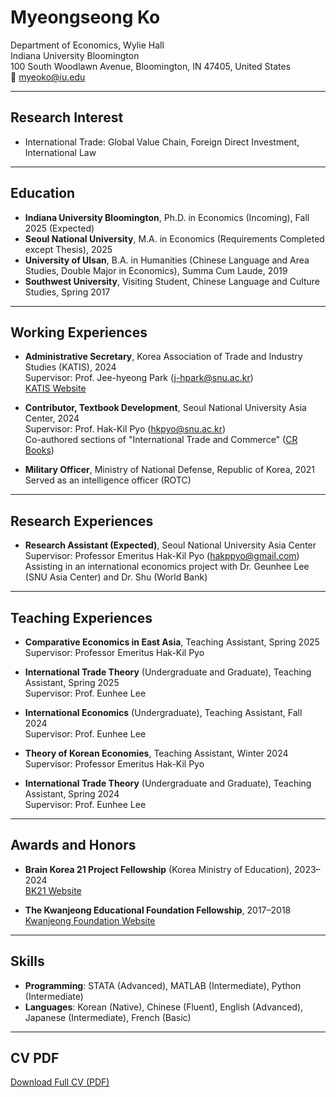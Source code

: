 # Myeongseong Ko

Department of Economics, Wylie Hall  
Indiana University Bloomington  
100 South Woodlawn Avenue, Bloomington, IN 47405, United States  
📧 myeoko@iu.edu

---

## Research Interest
- International Trade: Global Value Chain, Foreign Direct Investment, International Law

---

## Education
- **Indiana University Bloomington**, Ph.D. in Economics (Incoming), Fall 2025 (Expected)
- **Seoul National University**, M.A. in Economics (Requirements Completed except Thesis), 2025
- **University of Ulsan**, B.A. in Humanities (Chinese Language and Area Studies, Double Major in Economics), Summa Cum Laude, 2019
- **Southwest University**, Visiting Student, Chinese Language and Culture Studies, Spring 2017

---

## Working Experiences
- **Administrative Secretary**, Korea Association of Trade and Industry Studies (KATIS), 2024  
  Supervisor: Prof. Jee-hyeong Park ([j-hpark@snu.ac.kr](mailto:j-hpark@snu.ac.kr))  
  [KATIS Website](http://www.katis.or.kr/)

- **Contributor, Textbook Development**, Seoul National University Asia Center, 2024  
  Supervisor: Prof. Hak-Kil Pyo ([hkpyo@snu.ac.kr](mailto:hkpyo@snu.ac.kr))  
  Co-authored sections of "International Trade and Commerce" ([CR Books](http://www.crbooks.co.kr/))

- **Military Officer**, Ministry of National Defense, Republic of Korea, 2021  
  Served as an intelligence officer (ROTC)

---

## Research Experiences
- **Research Assistant (Expected)**, Seoul National University Asia Center  
  Supervisor: Professor Emeritus Hak-Kil Pyo ([hakppyo@gmail.com](mailto:hakppyo@gmail.com))  
  Assisting in an international economics project with Dr. Geunhee Lee (SNU Asia Center) and Dr. Shu (World Bank)

---

## Teaching Experiences
- **Comparative Economics in East Asia**, Teaching Assistant, Spring 2025  
  Supervisor: Professor Emeritus Hak-Kil Pyo

- **International Trade Theory** (Undergraduate and Graduate), Teaching Assistant, Spring 2025  
  Supervisor: Prof. Eunhee Lee

- **International Economics** (Undergraduate), Teaching Assistant, Fall 2024  
  Supervisor: Prof. Eunhee Lee

- **Theory of Korean Economies**, Teaching Assistant, Winter 2024  
  Supervisor: Professor Emeritus Hak-Kil Pyo

- **International Trade Theory** (Undergraduate and Graduate), Teaching Assistant, Spring 2024  
  Supervisor: Prof. Eunhee Lee

---

## Awards and Honors
- **Brain Korea 21 Project Fellowship** (Korea Ministry of Education), 2023–2024  
  [BK21 Website](https://bk21four.nrf.re.kr/)

- **The Kwanjeong Educational Foundation Fellowship**, 2017–2018  
  [Kwanjeong Foundation Website](https://www.ikef.or.kr/)

---

## Skills
- **Programming**: STATA (Advanced), MATLAB (Intermediate), Python (Intermediate)
- **Languages**: Korean (Native), Chinese (Fluent), English (Advanced), Japanese (Intermediate), French (Basic)

---

## CV PDF
[Download Full CV (PDF)](./Curriculum_Vitae_MyeongseongKo_20240427.pdf)
